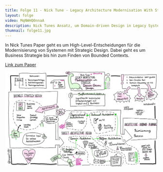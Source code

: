 ```yaml
---
title: Folge 11 - Nick Tune - Legacy Architecture Modernisation With Strategic Domain-Driven Design
layout: folge
video: MqNWHQ0nnaA
description: Nick Tunes Ansatz, um Domain-driven Design in Legacy Systemen zu etablieren.
thumnail: folge11.jpg
---
```


In Nick Tunes Paper geht es um High-Level-Entscheidungen für die
Modernisierung von Systemen mit Strategic Design. Dabei geht es um
Business Strategie bis hin zum Finden von Bounded Contexts.

[Link zum Paper](http://www.ogqcorp.com/nick-tune-tech-strategy-blog/legacy-architecture-modernisation-with-strategic-domain-driven-design-3e7c05bb383f)

![Sketchnote](folge11.jpg "Sketchnote")
